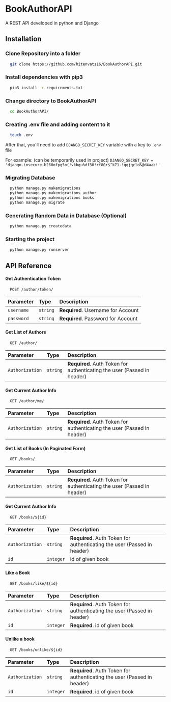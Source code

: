 
# BookAuthorAPI

A REST API developed in python and Django


## Installation

### Clone Repository into a folder
```bash
  git clone https://github.com/hitenvats16/BookAuthorAPI.git
```

### Install dependencies with pip3

```bash
  pip3 install -r requirements.txt
```

### Change directory to BookAuthorAPI

```bash
  cd BookAuthorAPI/
```

### Creating .env file and adding content to it

```bash
  touch .env
```

After that, you'll need to add `DJANGO_SECRET_KEY` variable with a key to `.env` file

For example: (can be temporarily used in project)
`DJANGO_SECRET_KEY = 'django-insecure-b260ofpg5o(!vkbgu%df30!rf80r$^k71-!qqjqcld&@d4aak!'`

### Migrating Database

```bash
  python manage.py makemigrations
  python manage.py makemigrations author
  python manage.py makemigrations books
  python manage.py migrate
```

### Generating Random Data in Database (Optional)

```bash
  python manage.py createdata
```

### Starting the project

```bash
  python manage.py runserver
```


## API Reference

#### Get Authentication Token

```http
  POST /author/token/
```

| Parameter | Type     | Description                |
| :-------- | :------- | :------------------------- |
| `username` | `string` | **Required**. Username for Account |
| `password` | `string` | **Required**. Password for Account |

#### Get List of Authors

```http
  GET /author/
```
| Parameter | Type     | Description                       |
| :-------- | :------- | :-------------------------------- |
| `Authorization`      | `string` | **Required**. Auth Token for authenticating the user (Passed in header) |

#### Get Current Author Info

```http
  GET /author/me/
```

| Parameter | Type     | Description                       |
| :-------- | :------- | :-------------------------------- |
| `Authorization`      | `string` | **Required**. Auth Token for authenticating the user (Passed in header) |

#### Get List of Books (In Paginated Form)

```http
  GET /books/
```

| Parameter | Type     | Description                       |
| :-------- | :------- | :-------------------------------- |
| `Authorization`      | `string` | **Required**. Auth Token for authenticating the user (Passed in header) |

#### Get Current Author Info

```http
  GET /books/${id}
```

| Parameter | Type     | Description                       |
| :-------- | :------- | :-------------------------------- |
| `Authorization`      | `string` | **Required**. Auth Token for authenticating the user (Passed in header) |
| `id` | `integer` | id of given book |

#### Like a Book

```http
  GET /books/like/${id}
```

| Parameter | Type     | Description                       |
| :-------- | :------- | :-------------------------------- |
| `Authorization`      | `string` | **Required**. Auth Token for authenticating the user (Passed in header) |
| `id` | `integer` | **Required**. id of given book |

#### Unlike a book

```http
  GET /books/unlike/${id}
```

| Parameter | Type     | Description                       |
| :-------- | :------- | :-------------------------------- |
| `Authorization`      | `string` | **Required**. Auth Token for authenticating the user (Passed in header) |
| `id` | `integer` | **Required**. id of given book |
